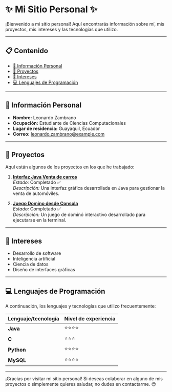 # ✨ Mi Sitio Personal ✨

¡Bienvenido a mi sitio personal! Aquí encontrarás información sobre mí, mis proyectos, mis intereses y las tecnologías que utilizo.

---

## 📋 Contenido
* [👤 Información Personal](#-información-personal)
* [🚀 Proyectos](#-proyectos)
* [🎯 Intereses](#-intereses)
* [💻 Lenguajes de Programación](#-lenguajes-de-programación)

---

## 👤 Información Personal
* **Nombre:** Leonardo Zambrano  
* **Ocupación:** Estudiante de Ciencias Computacionales  
* **Lugar de residencia:** Guayaquil, Ecuador  
* **Correo:** [leonardo.zambrano@example.com](mailto:ltzambra@espol.edu.ec)

---

## 🚀 Proyectos
Aquí están algunos de los proyectos en los que he trabajado:

1. **[Interfaz Java Venta de carros](https://github.com/leozam02/ProyectoEstructura1p)**  
   *Estado:* Completado ✅  
   *Descripción:* Una interfaz gráfica desarrollada en Java para gestionar la venta de automóviles.

2. **[Juego Domino desde Consola](https://github.com/leozam02/ProyectoPoo1p)**  
   *Estado:* Completado ✅  
   *Descripción:* Un juego de dominó interactivo desarrollado para ejecutarse en la terminal.

---

## 🎯 Intereses
* Desarrollo de software
* Inteligencia artificial
* Ciencia de datos
* Diseño de interfaces gráficas

---

## 💻 Lenguajes de Programación
A continuación, los lenguajes y tecnologías que utilizo frecuentemente:

| Lenguaje/tecnología | Nivel de experiencia |
|----------------------|----------------------|
| **Java**            | ⭐⭐⭐⭐               |
| **C**               | ⭐⭐⭐                |
| **Python**          | ⭐⭐⭐⭐               |
| **MySQL**           | ⭐⭐⭐⭐                |

---

¡Gracias por visitar mi sitio personal! Si deseas colaborar en alguno de mis proyectos o simplemente quieres saludar, no dudes en contactarme. 😊